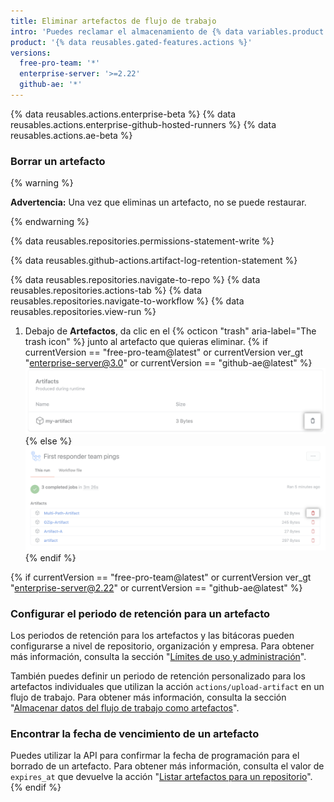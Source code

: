 ```yaml
---
title: Eliminar artefactos de flujo de trabajo
intro: 'Puedes reclamar el almacenamiento de {% data variables.product.prodname_actions %} que se haya utilizado si borras los artefactos antes de que venzan en {% data variables.product.product_name %}.'
product: '{% data reusables.gated-features.actions %}'
versions:
  free-pro-team: '*'
  enterprise-server: '>=2.22'
  github-ae: '*'
---
```


{% data reusables.actions.enterprise-beta %}
{% data reusables.actions.enterprise-github-hosted-runners %}
{% data reusables.actions.ae-beta %}

### Borrar un artefacto

{% warning %}

**Advertencia:** Una vez que eliminas un artefacto, no se puede restaurar.

{% endwarning %}

{% data reusables.repositories.permissions-statement-write %}

{% data reusables.github-actions.artifact-log-retention-statement %}

{% data reusables.repositories.navigate-to-repo %}
{% data reusables.repositories.actions-tab %}
{% data reusables.repositories.navigate-to-workflow %}
{% data reusables.repositories.view-run %}
1. Debajo de **Artefactos**, da clic en
el {% octicon "trash" aria-label="The trash icon" %} junto al artefacto que quieras eliminar.
    {% if currentVersion == "free-pro-team@latest" or currentVersion ver_gt "enterprise-server@3.0" or currentVersion == "github-ae@latest" %}
 ![Menú desplegable Delete artifact (Eliminar artefacto)](/assets/images/help/repository/actions-delete-artifact-updated.png)
    {% else %}
    ![Menú desplegable Delete artifact (Eliminar artefacto)](/assets/images/help/repository/actions-delete-artifact.png)
    {% endif %}

{% if currentVersion == "free-pro-team@latest" or currentVersion ver_gt "enterprise-server@2.22" or currentVersion == "github-ae@latest" %}
### Configurar el periodo de retención para un artefacto

Los periodos de retención para los artefactos y las bitácoras pueden configurarse a nivel de repositorio, organización y empresa. Para obtener más información, consulta la sección "[Límites de uso y administración](/actions/reference/usage-limits-billing-and-administration#artifact-and-log-retention-policy)".

También puedes definir un periodo de retención personalizado para los artefactos individuales que utilizan la acción `actions/upload-artifact` en un flujo de trabajo. Para obtener más información, consulta la sección "[Almacenar datos del flujo de trabajo como artefactos](/actions/guides/storing-workflow-data-as-artifacts#configuring-a-custom-artifact-retention-period)".

### Encontrar la fecha de vencimiento de un artefacto

Puedes utilizar la API para confirmar la fecha de programación para el borrado de un artefacto. Para obtener más información, consulta el valor de `expires_at` que devuelve la acción "[Listar artefactos para un repositorio](/rest/reference/actions#artifacts)".
{% endif %}
